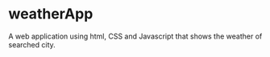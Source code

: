 # weatherApp
A web application using html, CSS and Javascript that shows the weather of searched city. 
